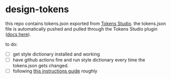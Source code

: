 # design-tokens

this repo contains tokens.json exported from [Tokens Studio]([url](https://tokens.studio/)). the tokens.json file is automatically pushed and pulled through the Tokens Studio plugin ([docs here]([url](https://docs.tokens.studio/token-storage-and-sync/sync-provider-github))).

to do:
- [ ] get style dictionary installed and working
- [ ] have github actions fire and run style dictionary every time the tokens.json gets changed.
- [ ] following [this instructions guide]([url](https://chatgpt.com/share/67c74ed6-568c-800e-bb02-07d375128599)) roughly
